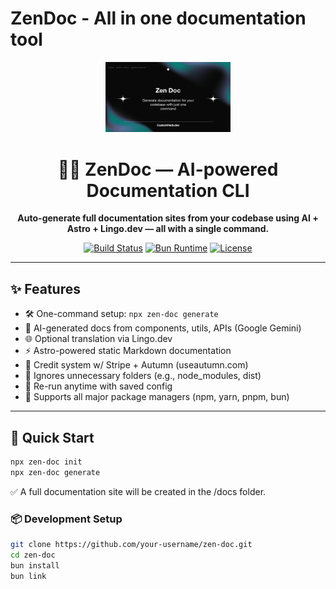 # ZenDoc - All in one documentation tool

<p align="center">
  <img src="/assets/cover.jpeg" width="200" alt="Zen Doc Logo" />
</p>

<h1 align="center">🧘‍♀️ ZenDoc — AI-powered Documentation CLI</h1>

<p align="center">
  <strong>Auto-generate full documentation sites from your codebase using AI + Astro + Lingo.dev — all with a single command.</strong>
</p>

<p align="center">
  <a href="https://bun.sh"><img src="https://img.shields.io/badge/build-passing-brightgreen.svg" alt="Build Status" /></a>
  <a href="https://bun.sh"><img src="https://img.shields.io/badge/runtime-bun-blueviolet" alt="Bun Runtime" /></a>
  <a href="./LICENSE"><img src="https://img.shields.io/badge/license-MIT-yellow.svg" alt="License" /></a>
</p>

---

## ✨ Features

- 🛠 One-command setup: `npx zen-doc generate`
- 🧠 AI-generated docs from components, utils, APIs (Google Gemini)
- 🌐 Optional translation via Lingo.dev
- ⚡ Astro-powered static Markdown documentation
- 🔐 Credit system w/ Stripe + Autumn (useautumn.com)
- 🧹 Ignores unnecessary folders (e.g., node_modules, dist)
- 🔄 Re-run anytime with saved config
- 🔌 Supports all major package managers (npm, yarn, pnpm, bun)

---

## 🚀 Quick Start

```bash
npx zen-doc init
npx zen-doc generate
```

✅ A full documentation site will be created in the /docs folder.

### 📦 Development Setup

```bash
git clone https://github.com/your-username/zen-doc.git
cd zen-doc
bun install
bun link
```

